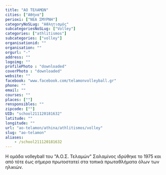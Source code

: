 ```yaml
---
title: "ΑΟ ΤΕΛΑΜΩΝ"
cities: ["Αθήνα"]
perioxi: ["ΝΕΑ ΣΜΥΡΝΗ"]
categoryNoSLug: "Αθλητισμός"
subcategoriesNoSLug: ["Volley"]
categories: ["athlitismos"]
subcategories: ["volley"]
organisationid: ""
organisation: ""
orgurl: "-"
address: ""
logoimg: ""
profilePhoto : "downloaded"
coverPhoto : "downloaded"
website: ""
facebook: "www.facebook.com/telamonvolleyball.gr"
phone: ""
email: ""
courses: ""
places: [""]
rensponsibles: ""
zipcode: [""]
UID: "school211120181632"
latitude: ""
longitude: ""
url: "ao-telamon/athina/athlitismos/volley"
slug: "ao-telamon"
aliases:
    - /school211120181632
---
```



Η ομάδα volleyball του &quot;Α.Ο.Σ. Τελαμών&quot; Σαλαμίνος ιδρύθηκε το 1975 και από τότε έως σήμερα πρωτοστατεί στα τοπικά πρωταθλήματα όλων των ηλικιών.


